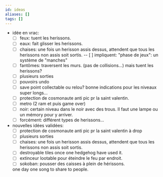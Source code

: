 ```yaml
---
id: ideas
aliases: []
tags: []
---
```


* idée en vrac: 
  - [ ] feux: tuent les herissons.
  - [ ] eaux: fait glisser les herissons.
  - [ ] chaises: une fois un herisson assis dessus, attendent que tous les herissons non assis soit sortis.
  -- [ ] impliquent: "phase de jeux": un système de "manches"
  - [ ] fantômes: traversent les murs. (pas de collisions...) mais tuent les herissons?
  - [ ] plusieurs sorties
  - [ ] pouvoirs undo
  - [ ] save point collectable ou relou? bonne indications pour les niveaux super longs...
  - [ ] protection de cosmonaute anti pic pr la saint valentin.
  - [ ] metro (2 ram et puis game over)
  - [ ] noir: certain niveau dans le noir avec des trous. Il faut une lampe ou un mémory pour y arriver.
  - [ ] forcément: différent types de herissons...

* nouvelles idées validées:
  - [ ] protection de cosmonaute anti pic pr la saint valentin à drop
  - [ ] plusieurs sorties
  - [ ] chaises: une fois un herisson assis dessus, attendent que tous les herissons non assis soit sortis.
  - [ ] destroyable tiles once one hedgehog have used it.
  - [ ] extinceur lootable pour éteindre le feu par endroit.
  - [ ] sokoban: pousser des caisses à plein de hérissons.

  one day one song to share to people.
